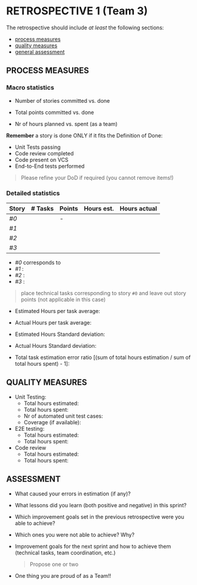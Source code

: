 RETROSPECTIVE 1 (Team 3)
=====================================

The retrospective should include _at least_ the following
sections:

- [process measures](#process-measures)
- [quality measures](#quality-measures)
- [general assessment](#assessment)

## PROCESS MEASURES 

### Macro statistics

- Number of stories committed vs. done

 

- Total points committed vs. done



- Nr of hours planned vs. spent (as a team)



**Remember** a story is done ONLY if it fits the Definition of Done:
 
- Unit Tests passing
- Code review completed
- Code present on VCS
- End-to-End tests performed

> Please refine your DoD if required (you cannot remove items!) 

### Detailed statistics

| Story  | # Tasks | Points | Hours est. | Hours actual |
|--------|---------|--------|------------|--------------|
| _#0_   |        |    -   |          |       |
| _#1_   |        |       |           |        |
| _#2_   |        |       |          |            |
| _#3_   |        |       |          |             |

- _#0_ corresponds to 
- _#1_ : 
- _#2_ : 
- _#3_ : 

> place technical tasks corresponding to story `#0` and leave out story points (not applicable in this case)

- Estimated Hours per task average: 
- Actual Hours per task average: 
- Estimated Hours Standard deviation: 
- Actual Hours Standard deviation: 

- Total task estimation error ratio [(sum of total hours estimation / sum of total hours spent) - 1]: 

  
## QUALITY MEASURES 

- Unit Testing:
  - Total hours estimated: 
  - Total hours spent: 
  - Nr of automated unit test cases: 
  - Coverage (if available):
- E2E testing:
  - Total hours estimated: 
  - Total hours spent: 
- Code review 
  - Total hours estimated: 
  - Total hours spent: 
  


## ASSESSMENT

- What caused your errors in estimation (if any)?


- What lessons did you learn (both positive and negative) in this sprint?


- Which improvement goals set in the previous retrospective were you able to achieve? 

  
- Which ones you were not able to achieve? Why?


- Improvement goals for the next sprint and how to achieve them (technical tasks, team coordination, etc.)

  > Propose one or two

- One thing you are proud of as a Team!!